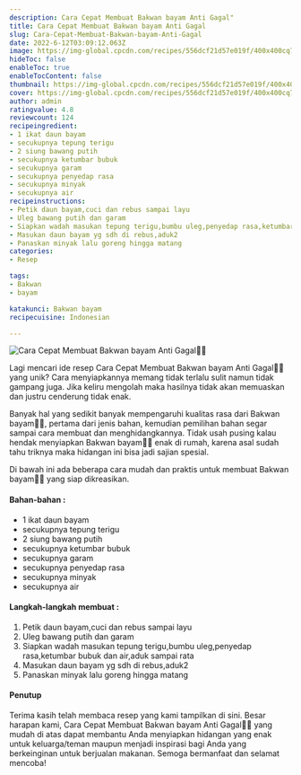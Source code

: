 ```yaml
---
description: Cara Cepat Membuat Bakwan bayam Anti Gagal"
title: Cara Cepat Membuat Bakwan bayam Anti Gagal
slug: Cara-Cepat-Membuat-Bakwan-bayam-Anti-Gagal
date: 2022-6-12T03:09:12.063Z
image: https://img-global.cpcdn.com/recipes/556dcf21d57e019f/400x400cq70/photo.jpg
hideToc: false
enableToc: true
enableTocContent: false
thumbnail: https://img-global.cpcdn.com/recipes/556dcf21d57e019f/400x400cq70/photo.jpg
cover: https://img-global.cpcdn.com/recipes/556dcf21d57e019f/400x400cq70/photo.jpg
author: admin
ratingvalue: 4.8
reviewcount: 124
recipeingredient:
- 1 ikat daun bayam
- secukupnya tepung terigu
- 2 siung bawang putih
- secukupnya ketumbar bubuk
- secukupnya garam
- secukupnya penyedap rasa
- secukupnya minyak
- secukupnya air
recipeinstructions:
- Petik daun bayam,cuci dan rebus sampai layu
- Uleg bawang putih dan garam
- Siapkan wadah masukan tepung terigu,bumbu uleg,penyedap rasa,ketumbar bubuk dan air,aduk sampai rata
- Masukan daun bayam yg sdh di rebus,aduk2
- Panaskan minyak lalu goreng hingga matang
categories:
- Resep

tags:
- Bakwan
- bayam

katakunci: Bakwan bayam
recipecuisine: Indonesian

---
```


![Cara Cepat Membuat Bakwan bayam Anti Gagal👩‍🍳](https://img-global.cpcdn.com/recipes/556dcf21d57e019f/400x400cq70/photo.jpg)

Lagi mencari ide resep Cara Cepat Membuat Bakwan bayam Anti Gagal👩‍🍳 yang unik? Cara menyiapkannya memang tidak terlalu sulit namun tidak gampang juga. Jika keliru mengolah maka hasilnya tidak akan memuaskan dan justru cenderung tidak enak.

Banyak hal yang sedikit banyak mempengaruhi kualitas rasa dari Bakwan bayam👩‍🍳, pertama dari jenis bahan, kemudian pemilihan bahan segar sampai cara membuat dan menghidangkannya. Tidak usah pusing kalau hendak menyiapkan Bakwan bayam👩‍🍳 enak di rumah, karena asal sudah tahu triknya maka hidangan ini bisa jadi sajian spesial.

Di bawah ini ada beberapa cara mudah dan praktis untuk membuat Bakwan bayam👩‍🍳 yang siap dikreasikan.

<!--inarticleads1-->

#### Bahan-bahan :

- 1 ikat daun bayam
- secukupnya tepung terigu
- 2 siung bawang putih
- secukupnya ketumbar bubuk
- secukupnya garam
- secukupnya penyedap rasa
- secukupnya minyak
- secukupnya air

<!--inarticleads2-->

#### Langkah-langkah membuat :

1. Petik daun bayam,cuci dan rebus sampai layu
1. Uleg bawang putih dan garam
1. Siapkan wadah masukan tepung terigu,bumbu uleg,penyedap rasa,ketumbar bubuk dan air,aduk sampai rata
1. Masukan daun bayam yg sdh di rebus,aduk2
1. Panaskan minyak lalu goreng hingga matang

#### Penutup

Terima kasih telah membaca resep yang kami tampilkan di sini. Besar harapan kami, Cara Cepat Membuat Bakwan bayam Anti Gagal👩‍🍳 yang mudah di atas dapat membantu Anda menyiapkan hidangan yang enak untuk keluarga/teman maupun menjadi inspirasi bagi Anda yang berkeinginan untuk berjualan makanan. Semoga bermanfaat dan selamat mencoba!